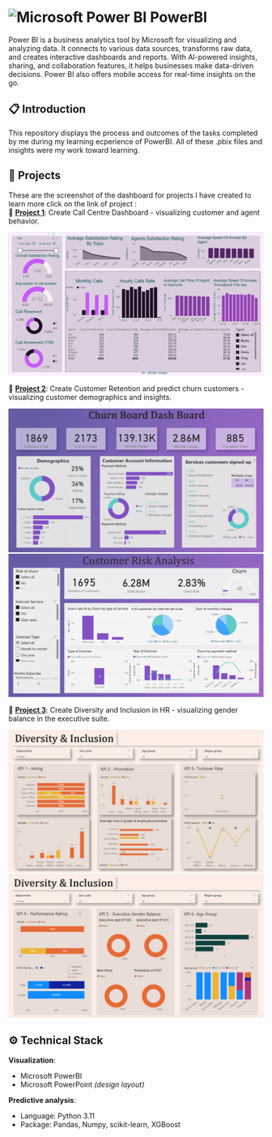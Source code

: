 # </a><img src="https://upload.wikimedia.org/wikipedia/commons/thumb/c/cf/New_Power_BI_Logo.svg/600px-New_Power_BI_Logo.svg.png?20210102182532" alt="Microsoft Power BI" width="30" height="30"> PowerBI
Power BI is a business analytics tool by Microsoft for visualizing and analyzing data. It connects to various data sources, transforms raw data, and creates interactive dashboards and reports. With AI-powered insights, sharing, and collaboration features, it helps businesses make data-driven decisions. Power BI also offers mobile access for real-time insights on the go.
<br>

## :clipboard: Introduction
This repository displays the process and outcomes of the tasks completed by me during my learning ecperience of PowerBI. All of these .pbix files and insights were my work toward learning.
<br>

## :pushpin: Projects

These are the screenshot of the dashboard for projects I have created to learn more click on the link of project :                    
🔴 [**Project 1**](https://github.com/Aryan-chand/PowerBI/tree/main/Call%20Center%20Analysis): Create Call Centre Dashboard - visualizing customer and agent behavior.<br>

  ![dashboard github](https://github.com/Aryan-chand/PowerBI/blob/main/Assets/Call%20Center.png)
  
🔴 [**Project 2**](https://github.com/Aryan-chand/PowerBI/tree/main/Customer%20Retension%20Analysis): Create Customer Retention and predict churn customers - visualizing customer demographics and insights.<br>

  ![dashboard github](https://github.com/Aryan-chand/PowerBI/blob/main/Assets/customer%20retention_pg1.png)
  ![dashboard github](https://github.com/Aryan-chand/PowerBI/blob/main/Assets/customer%20retention_pg2.png)
  
🔴 [**Project 3**](https://github.com/Aryan-chand/PowerBI/tree/main/Diversity%20%26%20Inclusion%20Analysis): Create Diversity and Inclusion in HR - visualizing gender balance in the executive suite.<br>

  ![dashboard github](https://github.com/Aryan-chand/PowerBI/blob/main/Assets/Diversity%26Inclusion_pg1.png)
  ![dashboard github](https://github.com/Aryan-chand/PowerBI/blob/main/Assets/Diversity%26Inclusion_pg2.png)
<br>

## :gear: Technical Stack

**Visualization**:
- Microsoft PowerBI
- Microsoft PowerPoint *(design layout)*
  

**Predictive analysis**:
- Language: Python 3.11
- Package: Pandas, Numpy, scikit-learn, XGBoost
